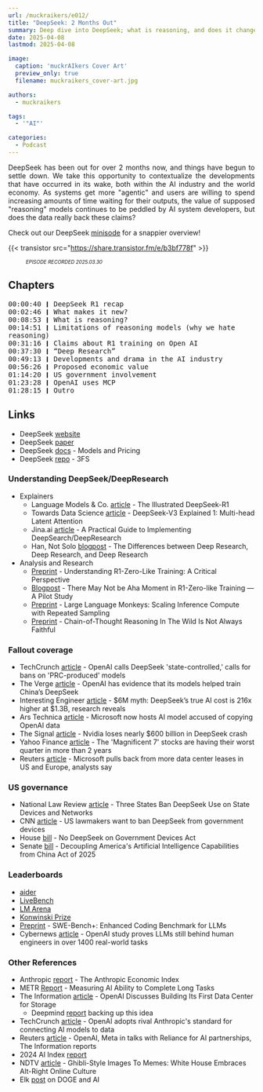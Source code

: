 ```yaml
---
url: /muckraikers/e012/
title: "DeepSeek: 2 Months Out"
summary: Deep dive into DeepSeek; what is reasoning, and does it change the "AI" landscape?
date: 2025-04-08
lastmod: 2025-04-08

image:
  caption: 'muckrAIkers Cover Art'
  preview_only: true
  filename: muckraikers_cover-art.jpg

authors:
  - muckraikers

tags:
  - '"AI"'

categories: 
  - Podcast
---
```


<div style="text-align: justify">
DeepSeek has been out for over 2 months now, and things have begun to settle down. We take this opportunity to contextualize the developments that have occurred in its wake, both within the AI industry and the world economy. As systems get more "agentic" and users are willing to spend increasing amounts of time waiting for their outputs, the value of supposed "reasoning" models continues to be peddled by AI system developers, but does the data really back these claims?

Check out our DeepSeek [minisode](https://kairos.fm/muckraikers/b012/) for a snappier overview!

{{< transistor src="https://share.transistor.fm/e/b3bf778f" >}}
<div style="font-size: x-small;font-style: italic;padding-left: 2.25rem;">EPISODE RECORDED 2025.03.30</a></div>
</div>


## Chapters

<div style="text-align: left; font-family:monospace;">
00:00:40 ❙ DeepSeek R1 recap<br>
00:02:46 ❙ What makes it new?<br>
00:08:53 ❙ What is reasoning?<br>
00:14:51 ❙ Limitations of reasoning models (why we hate reasoning)<br>
00:31:16 ❙ Claims about R1 training on Open AI<br>
00:37:30 ❙ “Deep Research”<br>
00:49:13 ❙ Developments and drama in the AI industry<br>
00:56:26 ❙ Proposed economic value<br>
01:14:20 ❙ US government involvement<br>
01:23:28 ❙ OpenAI uses MCP<br>
01:28:15 ❙ Outro
</div>

## Links
- DeepSeek [website](https://www.deepseek.com)
- DeepSeek [paper](https://github.com/deepseek-ai/DeepSeek-R1/blob/main/DeepSeek_R1.pdf)
- DeepSeek [docs](https://api-docs.deepseek.com/quick_start/pricing) - Models and Pricing
- DeepSeek [repo](https://github.com/deepseek-ai/3FS) - 3FS


### Understanding DeepSeek/DeepResearch
- Explainers
  - Language Models & Co. [article](https://newsletter.languagemodels.co/p/the-illustrated-deepseek-r1) - The Illustrated DeepSeek-R1
  - Towards Data Science [article](https://towardsdatascience.com/deepseek-v3-explained-1-multi-head-latent-attention-ed6bee2a67c4/) - DeepSeek-V3 Explained 1: Multi-head Latent Attention
  - Jina.ai [article](https://jina.ai/news/a-practical-guide-to-implementing-deepsearch-deepresearch/) - A Practical Guide to Implementing DeepSearch/DeepResearch
  - Han, Not Solo [blogpost](https://leehanchung.github.io/blogs/2025/02/26/deep-research/) - The Differences between Deep Research, Deep Research, and Deep Research
- Analysis and Research
  - [Preprint](https://arxiv.org/abs/2503.20783) - Understanding R1-Zero-Like Training: A Critical Perspective
  - [Blogpost](https://oatllm.notion.site/oat-zero) - There May Not be Aha Moment in R1-Zero-like Training — A Pilot Study
  - [Preprint](https://arxiv.org/abs/2407.21787) - Large Language Monkeys: Scaling Inference Compute with Repeated Sampling
  - [Preprint](https://arxiv.org/abs/2503.08679) - Chain-of-Thought Reasoning In The Wild Is Not Always Faithful
  <!-- - [Preprint](https://arxiv.org/abs/2501.19393) - s1: Simple test-time scaling
  - [Preprint](https://arxiv.org/abs/2502.03387) - LIMO: Less is More for Reasoning
  - [Blogpost](https://diffuse.one/p/d1-007) - Reasoning Reflections
  - [Preprint](https://arxiv.org/abs/2501.18576) - Token-Hungry, Yet Precise: DeepSeek R1 Highlights the Need for Multi-Step Reasoning Over Speed in MATH -->


### Fallout coverage
- TechCrunch [article](https://techcrunch.com/2025/03/13/openai-calls-deepseek-state-controlled-calls-for-bans-on-prc-produced-models/) - OpenAI calls DeepSeek 'state-controlled,' calls for bans on 'PRC-produced' models
- The Verge [article](https://www.theverge.com/news/601195/openai-evidence-deepseek-distillation-ai-data) - OpenAI has evidence that its models helped train China’s DeepSeek
- Interesting Engineer [article](https://interestingengineering.com/culture/deepseeks-ai-training-cost-billion?group=test_a) - $6M myth: DeepSeek’s true AI cost is 216x higher at $1.3B, research reveals
- Ars Technica [article](https://arstechnica.com/ai/2025/01/microsoft-embraces-openai-competitor-deepseek-on-its-ai-hosting-service/) - Microsoft now hosts AI model accused of copying OpenAI data
- The Signal [article](https://signalscv.com/2025/01/nvidia-loses-nearly-600-billion-in-deepseek-crash/) - Nvidia loses nearly $600 billion in DeepSeek crash 
- Yahoo Finance [article](https://finance.yahoo.com/news/the-magnificent-7-stocks-are-having-their-worst-quarter-in-more-than-2-years-190335944.html) - The 'Magnificent 7' stocks are having their worst quarter in more than 2 years
- Reuters [article](https://www.reuters.com/technology/microsoft-pulls-back-more-data-center-leases-us-europe-analysts-say-2025-03-26/) - Microsoft pulls back from more data center leases in US and Europe, analysts say


### US governance
- National Law Review [article](https://natlawreview.com/article/three-states-ban-deepseek-use-state-devices-and-networks) - Three States Ban DeepSeek Use on State Devices and Networks
- CNN [article](https://edition.cnn.com/2025/02/06/tech/deepseek-ai-us-ban-bill/index.html) - US lawmakers want to ban DeepSeek from government devices
- House [bill](https://www.congress.gov/bill/119th-congress/house-bill/1121) - No DeepSeek on Government Devices Act
- Senate [bill](https://www.congress.gov/bill/119th-congress/senate-bill/321) - Decoupling America's Artificial Intelligence Capabilities from China Act of 2025


### Leaderboards
- [aider](https://aider.chat/docs/leaderboards/)
- [LiveBench](https://livebench.ai/#/)
- [LM Arena](https://huggingface.co/spaces/lmarena-ai/chatbot-arena-leaderboard)
- [Konwinski Prize](https://www.kaggle.com/competitions/konwinski-prize/leaderboard)
- [Preprint](https://arxiv.org/abs/2410.06992) - SWE-Bench+: Enhanced Coding Benchmark for LLMs
- Cybernews [article](https://cybernews.com/ai-news/openai-measures-model-engineering-benchmarks-real-upwork-tasks/) - OpenAI study proves LLMs still behind human engineers in over 1400 real-world tasks


### Other References
- Anthropic [report](https://www.anthropic.com/news/the-anthropic-economic-index) - The Anthropic Economic Index
- METR [Report](https://arxiv.org/abs/2503.14499) - Measuring AI Ability to Complete Long Tasks
- The Information [article](https://www.theinformation.com/articles/openai-discusses-building-first-data-center-storage) - OpenAI Discusses Building Its First Data Center for Storage
  - Deepmind [report](https://arxiv.org/abs/2112.04426) backing up this idea
- TechCrunch [article](https://techcrunch.com/2025/03/26/openai-adopts-rival-anthropics-standard-for-connecting-ai-models-to-data/) - OpenAI adopts rival Anthropic's standard for connecting AI models to data
- Reuters [article](https://www.reuters.com/technology/artificial-intelligence/openai-meta-talks-with-reliance-ai-partnerships-information-reports-2025-03-22/) - OpenAI, Meta in talks with Reliance for AI partnerships, The Information reports
- 2024 AI Index [report](https://hai.stanford.edu/ai-index/2024-ai-index-report)
- NDTV [article](https://www.ndtv.com/world-news/ghibli-style-images-to-memes-white-house-embraces-alt-right-online-culture-8066199) - Ghibli-Style Images To Memes: White House Embraces Alt-Right Online Culture
- Elk [post](https://elk.zone/carhenge.club/@skiles/114203147063483693) on DOGE and AI